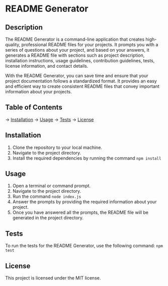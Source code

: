 # README Generator

## Description
The README Generator is a command-line application that creates high-quality, professional README files for your projects. It prompts you with a series of questions about your project, and based on your answers, it generates a README file with sections such as project description, installation instructions, usage guidelines, contribution guidelines, tests, license information, and contact details.

With the README Generator, you can save time and ensure that your project documentation follows a standardized format. It provides an easy and efficient way to create consistent README files that convey important information about your projects.

## Table of Contents
→ [Installation](#installation)
→ [Usage](#usage)
→ [Tests](#tests)
→ [License](#license)

## Installation
1. Clone the repository to your local machine.
2. Navigate to the project directory.
3. Install the required dependencies by running the command `npm install`

## Usage
1. Open a terminal or command prompt.
2. Navigate to the project directory.
3. Run the command `node index.js`
4. Answer the prompts by providing the required information about your project.
5. Once you have answered all the prompts, the README file will be generated in the project directory.

## Tests
To run the tests for the README Generator, use the following command: `npm test`

## License
This project is licensed under the MIT license.
